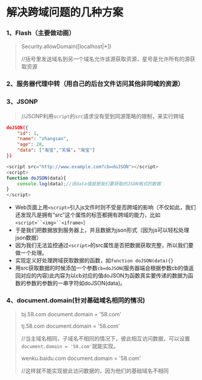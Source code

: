 # 解决跨域问题的几种方案

### 1、Flash（主要做动画）

> Security.allowDomain([localhost|*])
> 
> //括号里发送域名到另一个域名允许该源获取资源，星号是允许所有的源获取资源

### 2、服务器代理中转（用自己的后台文件访问其他非同域的资源）

### 3、JSONP

> //JSONP利用`script`的`src`请求没有受到同源策略的限制，来实行跨域
> 

```JSON
doJSON({
	"id": 1,
	"name": "zhangsan",
	"age": 28,
	"data": ["淘宝","天猫"，"淘宝"]
})
```

```JavaScript
<script src="http://www.example.com?cb=doJSON"></script>
<script>
function doJSON(data){
	console.log(data);//该data值就是我们要获取的JSON格式的数据
}
</script>
```
+ Web页面上用`<script>`引入js文件时则不受是否跨域的影响（不仅如此，我们还发现凡是拥有“src”这个属性的标签都拥有跨域的能力，比如`<script>``<img>``<iframe>`）
+ 于是我们把数据放到服务器上，并且数据为json形式（因为js可以轻松处理json数据）
+ 因为我们无法监控通过`<script>`的src属性是否把数据获取完整，所以我们要做一个处理。
+ 实现定义好处理跨域获取数据的函数，如`function doJSON(data){}`
+ 用src获取数据的时候添加一个参数`cb=doJSON`(服务器端会根据参数cb的值返回对应的内容)此内容为以cb对应的值doJSON为函数真实要传递的数据为函数的参数的参数的一串字符如doJSON(data)。


### 4、document.domain(针对基础域名相同的情况)

> bj.58.com document.domain = '58.com'
> 
> tj.58.com document.domain = '58.com'
> 
> //当主域名相同，子域名不相同的情况下，彼此相互访问数据，可以设置`document.domain = '58.com'`就能实现。
> 
> wenku.baidu.com document.domain = '58.com'
> 
> //这样就不能实现彼此访问数据的，因为他们的基础域名不相同